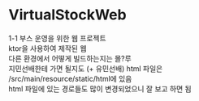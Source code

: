 # VirtualStockWeb
1-1 부스 운영을 위한 웹 프로젝트  
ktor을 사용하여 제작된 웹  
다른 환경에서 어떻게 빌드하는지는 몰?루  
지민선배한테 가면 될지도  (+ 유민선배)
html 파일은 /src/main/resource/static/html에 있음  
html 파일에 있는 경로들도 많이 변경되었으니 잘 보고 하면 됨  
